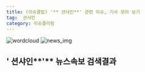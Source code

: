 ```yaml
---
title: (이슈클립) '** 션샤인**' 관련 이슈, 기사 모아 보기
tag:  션샤인
category: 이슈클리핑
---
```

![wordcloud](https://s3.ap-northeast-2.amazonaws.com/lyrics101-wordcloud/2018-09-22-1537626583.png)
![news_img](https://user-images.githubusercontent.com/42597476/44507050-1206f400-a6e4-11e8-8d98-7ffbfebb353f.png)
## **'** 션샤인**'** 뉴스속보 검색결과

